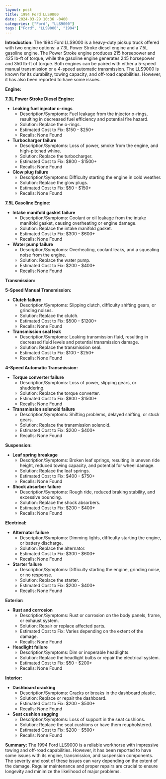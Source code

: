 ```yaml
---
layout: post
title: 1994 Ford LLS9000
date: 2024-03-29 10:36 -0400
categories: ["Ford", "LLS9000"]
tags: ["Ford", "LLS9000", "1994"]
---
```

**Introduction:**
The 1994 Ford LLS9000 is a heavy-duty pickup truck offered with two engine options: a 7.3L Power Stroke diesel engine and a 7.5L gasoline engine. The Power Stroke engine produces 215 horsepower and 425 lb-ft of torque, while the gasoline engine generates 245 horsepower and 350 lb-ft of torque. Both engines can be paired with either a 5-speed manual transmission or a 4-speed automatic transmission. The LLS9000 is known for its durability, towing capacity, and off-road capabilities. However, it has also been reported to have some issues.

**Engine:**

**7.3L Power Stroke Diesel Engine:**

* **Leaking fuel injector o-rings**
    * Description/Symptoms: Fuel leakage from the injector o-rings, resulting in decreased fuel efficiency and potential fire hazard.
    * Solution: Replace the o-rings.
    * Estimated Cost to Fix: $150 - $250+
    * Recalls: None Found
* **Turbocharger failure**
    * Description/Symptoms: Loss of power, smoke from the engine, and high-pitched whine.
    * Solution: Replace the turbocharger.
    * Estimated Cost to Fix: $800 - $1500+
    * Recalls: None Found
* **Glow plug failure**
    * Description/Symptoms: Difficulty starting the engine in cold weather.
    * Solution: Replace the glow plugs.
    * Estimated Cost to Fix: $50 - $150+
    * Recalls: None Found

**7.5L Gasoline Engine:**

* **Intake manifold gasket failure**
    * Description/Symptoms: Coolant or oil leakage from the intake manifold gasket, causing overheating or engine damage.
    * Solution: Replace the intake manifold gasket.
    * Estimated Cost to Fix: $300 - $600+
    * Recalls: None Found
* **Water pump failure**
    * Description/Symptoms: Overheating, coolant leaks, and a squealing noise from the engine.
    * Solution: Replace the water pump.
    * Estimated Cost to Fix: $200 - $400+
    * Recalls: None Found

**Transmission:**

**5-Speed Manual Transmission:**

* **Clutch failure**
    * Description/Symptoms: Slipping clutch, difficulty shifting gears, or grinding noises.
    * Solution: Replace the clutch.
    * Estimated Cost to Fix: $500 - $1200+
    * Recalls: None Found
* **Transmission seal leak**
    * Description/Symptoms: Leaking transmission fluid, resulting in decreased fluid levels and potential transmission damage.
    * Solution: Replace the transmission seal.
    * Estimated Cost to Fix: $100 - $250+
    * Recalls: None Found

**4-Speed Automatic Transmission:**

* **Torque converter failure**
    * Description/Symptoms: Loss of power, slipping gears, or shuddering.
    * Solution: Replace the torque converter.
    * Estimated Cost to Fix: $800 - $1500+
    * Recalls: None Found
* **Transmission solenoid failure**
    * Description/Symptoms: Shifting problems, delayed shifting, or stuck gears.
    * Solution: Replace the transmission solenoid.
    * Estimated Cost to Fix: $200 - $400+
    * Recalls: None Found

**Suspension:**

* **Leaf spring breakage**
    * Description/Symptoms: Broken leaf springs, resulting in uneven ride height, reduced towing capacity, and potential for wheel damage.
    * Solution: Replace the leaf springs.
    * Estimated Cost to Fix: $400 - $750+
    * Recalls: None Found
* **Shock absorber failure**
    * Description/Symptoms: Rough ride, reduced braking stability, and excessive bouncing.
    * Solution: Replace the shock absorbers.
    * Estimated Cost to Fix: $200 - $400+
    * Recalls: None Found

**Electrical:**

* **Alternator failure**
    * Description/Symptoms: Dimming lights, difficulty starting the engine, or battery discharge.
    * Solution: Replace the alternator.
    * Estimated Cost to Fix: $300 - $600+
    * Recalls: None Found
* **Starter failure**
    * Description/Symptoms: Difficulty starting the engine, grinding noise, or no response.
    * Solution: Replace the starter.
    * Estimated Cost to Fix: $200 - $400+
    * Recalls: None Found

**Exterior:**

* **Rust and corrosion**
    * Description/Symptoms: Rust or corrosion on the body panels, frame, or exhaust system.
    * Solution: Repair or replace affected parts.
    * Estimated Cost to Fix: Varies depending on the extent of the damage.
    * Recalls: None Found
* **Headlight failure**
    * Description/Symptoms: Dim or inoperable headlights.
    * Solution: Replace the headlight bulbs or repair the electrical system.
    * Estimated Cost to Fix: $50 - $200+
    * Recalls: None Found

**Interior:**

* **Dashboard cracking**
    * Description/Symptoms: Cracks or breaks in the dashboard plastic.
    * Solution: Replace or repair the dashboard.
    * Estimated Cost to Fix: $200 - $500+
    * Recalls: None Found
* **Seat cushion sagging**
    * Description/Symptoms: Loss of support in the seat cushions.
    * Solution: Replace the seat cushions or have them reupholstered.
    * Estimated Cost to Fix: $200 - $500+
    * Recalls: None Found

**Summary:**
The 1994 Ford LLS9000 is a reliable workhorse with impressive towing and off-road capabilities. However, it has been reported to have some issues with its engine, transmission, and suspension components. The severity and cost of these issues can vary depending on the extent of the damage. Regular maintenance and proper repairs are crucial to ensure longevity and minimize the likelihood of major problems.
